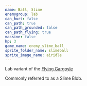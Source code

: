 ```yaml
---
name: Ball, Slime
enemygroup: lab
can_hurt: false
can_path: true
can_path_grounded: false
can_path_flying: true
massive: false
hp: 3
game_name: enemy_slime_ball
sprite_folder_name: slimeball
sprite_image_name: airidle
---
```


Lab variant of the [Flying Gargoyle](#enemy-gargoyle-flying)

Commonly referred to as a Slime Blob.